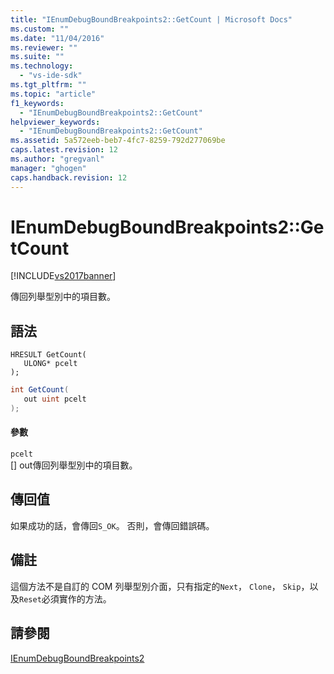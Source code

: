 ```yaml
---
title: "IEnumDebugBoundBreakpoints2::GetCount | Microsoft Docs"
ms.custom: ""
ms.date: "11/04/2016"
ms.reviewer: ""
ms.suite: ""
ms.technology: 
  - "vs-ide-sdk"
ms.tgt_pltfrm: ""
ms.topic: "article"
f1_keywords: 
  - "IEnumDebugBoundBreakpoints2::GetCount"
helpviewer_keywords: 
  - "IEnumDebugBoundBreakpoints2::GetCount"
ms.assetid: 5a572eeb-beb7-4fc7-8259-792d277069be
caps.latest.revision: 12
ms.author: "gregvanl"
manager: "ghogen"
caps.handback.revision: 12
---
```

# IEnumDebugBoundBreakpoints2::GetCount
[!INCLUDE[vs2017banner](../../../code-quality/includes/vs2017banner.md)]

傳回列舉型別中的項目數。  
  
## 語法  
  
```cpp#  
HRESULT GetCount(  
   ULONG* pcelt  
);  
```  
  
```c#  
int GetCount(  
   out uint pcelt  
);  
```  
  
#### 參數  
 `pcelt`  
 \[\] out傳回列舉型別中的項目數。  
  
## 傳回值  
 如果成功的話，會傳回`S_OK`。 否則，會傳回錯誤碼。  
  
## 備註  
 這個方法不是自訂的 COM 列舉型別介面，只有指定的`Next`， `Clone`， `Skip`，以及`Reset`必須實作的方法。  
  
## 請參閱  
 [IEnumDebugBoundBreakpoints2](../../../extensibility/debugger/reference/ienumdebugboundbreakpoints2.md)